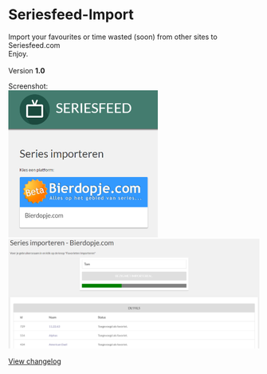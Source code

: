 # Seriesfeed-Import
Import your favourites or time wasted (soon) from other sites to Seriesfeed.com
<BR/>
Enjoy.
<BR/><BR/>
Version <strong>1.0</strong>

Screenshot:<BR/>
<img src="https://raw.githubusercontent.com/TomONeill/Seriesfeed-Import/master/Screenshots/v1.0%20(1).png" alt="Version 1.0" width="300px" />
![Version 1.0](https://raw.githubusercontent.com/TomONeill/Seriesfeed-Import/master/Screenshots/v1.0%20(2).png "Version 1.0")

<A HREF="https://raw.githubusercontent.com/TomONeill/Seriesfeed-Import/master/Changelog.txt">View changelog</A>

